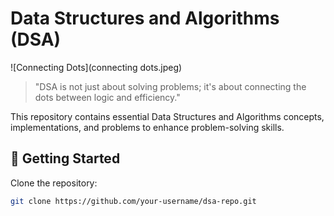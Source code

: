 # Data Structures and Algorithms (DSA)

![Connecting Dots](connecting dots.jpeg)

> "DSA is not just about solving problems; it's about connecting the dots between logic and efficiency."

This repository contains essential Data Structures and Algorithms concepts, implementations, and problems to enhance problem-solving skills.


## 🚀 Getting Started
Clone the repository:
```bash
git clone https://github.com/your-username/dsa-repo.git
